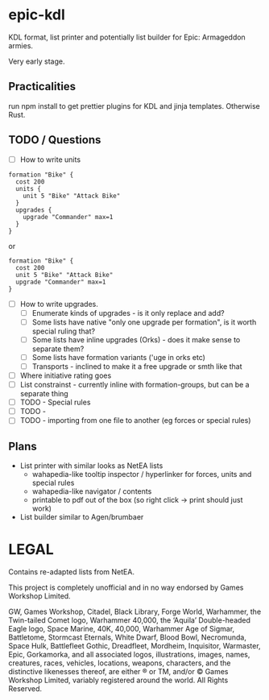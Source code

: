 # epic-kdl

KDL format, list printer and potentially list builder for Epic: Armageddon armies.

Very early stage.

## Practicalities

run npm install to get prettier plugins for KDL and jinja templates. Otherwise Rust.

## TODO / Questions

- [ ] How to write units

```
formation "Bike" {
  cost 200
  units {
    unit 5 "Bike" "Attack Bike"
  }
  upgrades {
    upgrade "Commander" max=1
  }
}
```

or

```
formation "Bike" {
  cost 200
  unit 5 "Bike" "Attack Bike"
  upgrade "Commander" max=1
}
```

- [ ] How to write upgrades.
  - [ ] Enumerate kinds of upgrades - is it only replace and add?
  - [ ] Some lists have native "only one upgrade per formation", is it worth special ruling that?
  - [ ] Some lists have inline upgrades (Orks) - does it make sense to separate them?
  - [ ] Some lists have formation variants ('uge in orks etc)
  - [ ] Transports - inclined to make it a free upgrade or smth like that
- [ ] Where initiative rating goes
- [ ] List constrainst - currently inline with formation-groups, but can be a separate thing
- [ ] TODO - Special rules
- [ ] TODO -
- [ ] TODO - importing from one file to another (eg forces or special rules)

## Plans

- List printer with similar looks as NetEA lists
  - wahapedia-like tooltip inspector / hyperlinker for forces, units and special rules
  - wahapedia-like navigator / contents
  - printable to pdf out of the box (so right click -> print should just work)
- List builder similar to Agen/brumbaer

# LEGAL

Contains re-adapted lists from NetEA.

This project is completely unofficial and in no way endorsed by Games Workshop Limited.

GW, Games Workshop, Citadel, Black Library, Forge World, Warhammer, the Twin-tailed Comet logo, Warhammer 40,000, the ‘Aquila’ Double-headed Eagle logo, Space Marine, 40K, 40,000, Warhammer Age of Sigmar, Battletome, Stormcast Eternals, White Dwarf, Blood Bowl, Necromunda, Space Hulk, Battlefleet Gothic, Dreadfleet, Mordheim, Inquisitor, Warmaster, Epic, Gorkamorka, and all associated logos, illustrations, images, names, creatures, races, vehicles, locations, weapons, characters, and the distinctive likenesses thereof, are either ® or TM, and/or © Games Workshop Limited, variably registered around the world. All Rights Reserved.
